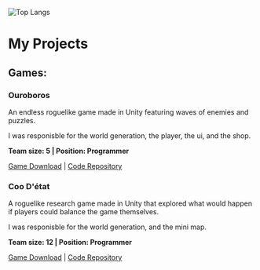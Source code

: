 ![Top Langs](https://github-readme-stats-orcin-theta.vercel.app/api/top-langs/?username=fyrebirdd&layout=donut&theme=great-gatsby&hide=shaderlab&exclude_repo=github-readme-stats,anuraghazra.github.io)

# My Projects

## Games:

### Ouroboros 
An endless roguelike game made in Unity featuring waves of enemies and puzzles. <p>
I was responisble for the world generation, the player, the ui, and the shop. <p>
<b>Team size: 5 | Position: Programmer</b><p>
[Game Download](https://fyrebirdd.itch.io/ouroboros) | [Code Repository](https://git.cs.usask.ca/anv309/cmpt306-project)

### Coo D'état
A roguelike research game made in Unity that explored what would happen if players could balance the game themselves.<p>
I was responisble for the world generation, and the mini map. <p>
<b>Team size: 12 | Position: Programmer</b><p>
[Game Download](https://leechertyper.itch.io/coo-detat) | [Code Repository](https://github.com/Leechertyper/Coo-d-etat)
